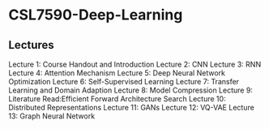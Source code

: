 # CSL7590-Deep-Learning

## Lectures
Lecture 1: Course Handout and Introduction
Lecture 2: CNN
Lecture 3: RNN
Lecture 4: Attention Mechanism
Lecture 5: Deep Neural Network Optimization
Lecture 6: Self-Supervised Learning
Lecture 7: Transfer Learning and Domain Adaption
Lecture 8: Model Compression
Lecture 9: Literature Read:Efficient Forward Architecture Search
Lecture 10: Distributed Representations
Lecture 11: GANs
Lecture 12: VQ-VAE
Lecture 13: Graph Neural Network

